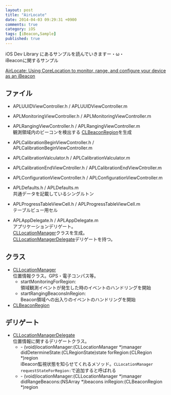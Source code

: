 ```yaml
---
layout: post
title: "AirLocate"
date: 2014-04-03 09:29:31 +0900
comments: true
category: iOS
tags: [iBeacon,Sample]
published: true
---
```


iOS Dev Library にあるサンプルを読んでいきますー・ω・  
iBeaconに関するサンプル  

[AirLocate: Using CoreLocation to monitor, range, and configure your device as an iBeacon](https://developer.apple.com/library/ios/samplecode/AirLocate/Introduction/Intro.html)

<!-- more -->

## ファイル

- APLUUIDViewController.h / APLUUIDViewController.m  

- APLMonitoringViewController.h / APLMonitoringViewController.m  

- APLRangingViewController.h / APLRangingViewController.m  
  観測領域内のビーコンを検出する
  [CLBeaconRegion](https://developer.apple.com/library/ios/documentation/CoreLocation/Reference/CLBeaconRegion_class/Reference/Reference.html)を生成

- APLCalibrationBeginViewController.h / APLCalibrationBeginViewController.m  

- APLCalibrationValculator.h / APLCalibrationValculator.m  

- APLCalibrationEndViewCntroller.h / APLCalibrationEndViewCntroller.m  

- APLConfigurationViewController.h / APLConfigurationViewController.m  

- APLDefaults.h / APLDefaults.m  
  共通データを記載しているシングルトン

- APLProgressTableViewCell.h / APLProgressTableViewCell.m  
  テーブルビュー用セル

- APLAppDelegate.h / APLAppDelegate.m  
  アプリケーションデリゲート。  
  [CLLocationManager](https://developer.apple.com/library/ios/documentation/CoreLocation/Reference/CLLocationManager_Class/CLLocationManager/CLLocationManager.html)クラスを生成。  
  [CLLocationManagerDelegate](https://developer.apple.com/library/ios/documentation/CoreLocation/Reference/CLLocationManagerDelegate_Protocol/CLLocationManagerDelegate/CLLocationManagerDelegate.html)デリゲートを持つ。


## クラス

- [CLLocationManager](https://developer.apple.com/library/ios/documentation/CoreLocation/Reference/CLLocationManager_Class/CLLocationManager/CLLocationManager.html)  
  位置情報クラス。GPS・電子コンパス等。
  - startMonitoringForRegion:  
    領域観測イベントが発生した時のイベントのハンドリングを開始
  - startRangingBeaconsInRegion:  
    Beacon領域への出入りのイベントのハンドリングを開始
- [CLBeaconRegion](https://developer.apple.com/library/ios/documentation/CoreLocation/Reference/CLBeaconRegion_class/Reference/Reference.html)


## デリゲート

- [CLLocationManagerDelegate](https://developer.apple.com/library/ios/documentation/CoreLocation/Reference/CLLocationManagerDelegate_Protocol/CLLocationManagerDelegate/CLLocationManagerDelegate.html)  
  位置情報に関するデリゲートクラス。
  - \- (void)locationManager:(CLLocationManager *)manager didDetermineState:(CLRegionState)state forRegion:(CLRegion *)region  
    iBeacon監視状態を知らせてくれるメソッド。`CLLocationManager requestStateForRegion:`で追加すると呼ばれる
  - \- (void)locationManager:(CLLocationManager *)manager didRangeBeacons:(NSArray *)beacons inRegion:(CLBeaconRegion *)region

